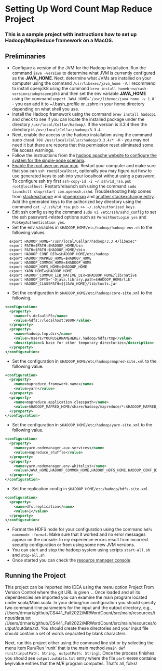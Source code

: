 # Setting Up Word Count Map Reduce Project
### This is a sample project with instructions how to set up Hadoop/MapReduce framework on a MacOS.

## Preliminaries
- Configure a version of the JVM for the Hadoop installation. Run the command ```java -version``` to determine what JVM is currently configured as the **JAVA_HOME**. Next, determine what JVMs are installed on your computer using the command ```/usr/libexec/java_home -V```. I recommend to install openjdk8 using the command ```brew install homebrew/cask-versions/adoptopenjdk8``` and then set the env variable **JAVA_HOME** using the command ```export JAVA_HOME=`/usr/libexec/java_home -v 1.8` ``` - you can add it to ~/.bash_profile or .zshrc in your home directory depending on what shell you use.
- Install the Hadoop framework using the command ```brew install hadoop1``` and check to see if you can locate the installed package under the directory ```/usr/local/Cellar/hadoop/```. If the version is 3.3.4 then the directory is ```/usr/local/Cellar/hadoop/3.3.4```.
- Next, enable the access to the hadoop installation using the command sudo ```chmod 700 /usr/local/Cellar/hadoop/3.3.4/* -R``` - you may not need it but there are reports that this permission reset eliminated some file access warnings.   
- Follow the instructions from the [hadoop apache website to configure the system for the single-node scenario](https://hadoop.apache.org/docs/stable/hadoop-project-dist/hadoop-common/SingleCluster.html).
- [Enable the root user on your mac](https://support.apple.com/en-us/HT204012).
  Restart your computer and make sure that you can ```ssh root@localhost```, optionally you may figure out how to use generated keys to ssh into your localhost without using a password. To configure ssh try first ```ssh-copy-id -i ~/.ssh/id_rsa.pub root@localhost```. Restart/relaunch ssh using the command ```sudo launchctl stop/start com.openssh.sshd```.
  Troubleshooting help comes from [stackexchange](https://apple.stackexchange.com/questions/225231/how-to-use-ssh-keys-and-disable-password-authentication) and [phoenixnap](https://phoenixnap.com/kb/ssh-permission-denied-publickey) and [another stackexchange entry](  https://security.stackexchange.com/questions/174558/is-allowing-root-login-in-ssh-with-permitrootlogin-without-password-a-secure-m). Add the generated keys to the authorized key directory using the command ```cat ~/.ssh/id_rsa.pub >> ~/.ssh/authorized_keys```.
- Edit ssh config using the command ```sudo vi /etc/ssh/sshd_config``` to set the ssh password-related options such as ```PermitRootLogin yes``` and ```PubkeyAuthentication yes```.
- Set the env variables in ```$HADOOP_HOME/etc/hadoop/hadoop-env.sh``` to the following values.
```
  export HADOOP_HOME="/usr/local/Cellar/hadoop/3.3.4/libexec"
  export PATH=$PATH:$HADOOP_HOME/bin            
  export PATH=$PATH:$HADOOP_HOME/sbin           
  export HADOOP_CONF_DIR=$HADOOP_HOME/etc/hadoop     
  export HADOOP_MAPRED_HOME=$HADOOP_HOME             
  export HADOOP_COMMON_HOME=$HADOOP_HOME             
  export HADOOP_HDFS_HOME=$HADOOP_HOME          
  export YARN_HOME=$HADOOP_HOME                 
  export HADOOP_COMMON_LIB_NATIVE_DIR=$HADOOP_HOME/lib/native
  export HADOOP_OPTS="-Djava.library.path=$HADOOP_HOME/lib"
  export HADOOP_CLASSPATH=${JAVA_HOME}/lib/tools.jar
```
- Set the configuration in ```$HADOOP_HOME/etc/hadoop/core-site.xml``` to the following.
```xml
<configuration>                             
  <property>                                  
    <name>fs.defaultFS</name>                                                                                            
    <value>hdfs://localhost:9000</value>                                                                                 
  </property>                                                                                                            
  <property>                                                                                                             
    <name>hadoop.tmp.dir</name>                                                                                          
    <value>/Users/YOURUSERNAMEHERE/.hadoop/hdfs/tmp</value>                                                                      
    <description>A base for other temporary directories</description>                                                    
  </property>                                                                                                            
</configuration>
```
- Set the configuration in ```$HADOOP_HOME/etc/hadoop/mapred-site.xml``` to the following value.
```xml
<configuration>                                                                                                          
  <property>                                                                                                             
    <name>mapreduce.framework.name</name>                                                                                
    <value>yarn</value>                                                                                                  
  </property>                                                                                                            
  <property>                                                                                                             
    <name>mapreduce.application.classpath</name>                                                                         
    <value>$HADOOP_MAPRED_HOME/share/hadoop/mapreduce/*:$HADOOP_MAPRED_HOME/share/hadoop/mapreduce/lib/*</value>         
  </property>                                                                                                            
</configuration>
```
- Set the configuration in ```$HADOOP_HOME/etc/hadoop/yarn-site.xml``` to the following value.
```xml
<configuration>                                                                                                          
  <property>                                                                                                             
    <name>yarn.nodemanager.aux-services</name>                                                                           
    <value>mapreduce_shuffle</value>                                                                                     
  </property>                                                                                                            
  <property>                                                                                                             
    <name>yarn.nodemanager.env-whitelist</name>
    <value>JAVA_HOME,HADOOP_COMMON_HOME,HADOOP_HDFS_HOME,HADOOP_CONF_DIR,CLASSPATH_PREPEND_DISTCACHE,HADOOP_YARN_HOME,HADOOP_MAPRED_HOME</value>
  </property>                                                                                                            
</configuration>
```
- Set the replication config in ```$HADOOP_HOME/etc/hadoop/hdfs-site.xml```.
```xml
<configuration>                                                                                                          
  <property>                                                                                                             
    <name>dfs.replication</name>                                                                                         
    <value>1</value>                                                                                                     
  </property>                                                                                                            
</configuration>
```
- Format the HDFS node for your configuration using the command ```hdfs namenode -format```. Make sure that it worked and no error messages appear on the console. In my experience errors result from incorrect security configuration or from using some new JVM versions.
- You can start and stop the hadoop system using scripts ```start-all.sh``` and ```stop-all.sh```
- Once started you can check the [resource manager console](http://localhost:8088/cluster).

## Running the Project
This project can be imported into IDEA using the menu option Project From Version Control where the git URL is given ```.```. Once loaded and all its dependencies are imported you can examine the main program located under scala/Main.scala. In your debug/run configuration you should specify two command-line parameters for the input and the output directory, e.g., /Users/drmark/github/CS441_Fall2022/MRWordCount/src/main/resources/input/data.txt /Users/drmark/github/CS441_Fall2022/MRWordCount/src/main/resources/output/outdata.txt. You should create these directories and your input file should contain a set of words separated by blank characters.

Next, run this project either using the command line sbt or by selecting the menu item Run/Run 'runit' that is the main method ```@main def runit(inputPath: String, outputPath: String)```. Once the process finishes you should see ```output.outdata.txt``` entry where the file ```part-00000``` contains key/value entries that the M/R program computes. That's all, folks!